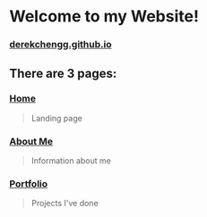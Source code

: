 # Welcome to my Website!
### [derekchengg.github.io](https://derekchengg.github.io/old/index.html)

## There are 3 pages:
### [Home](https://derekchengg.github.io/old/index.html)
> Landing page
### [About Me](https://derekchengg.github.io/old/aboutme/aboutme.html)
> Information about me
### [Portfolio](https://derekchengg.github.io/old/portfolio/portfolio.html)
> Projects I've done
